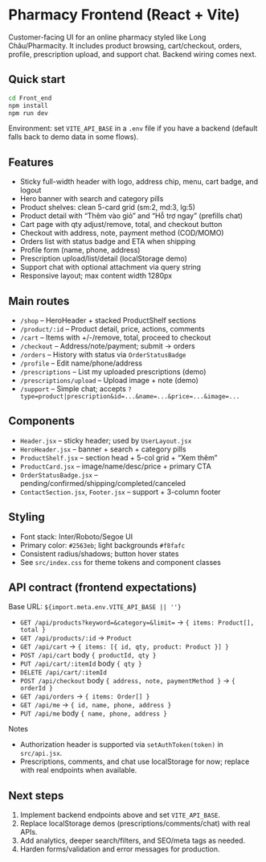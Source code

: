 # Pharmacy Frontend (React + Vite)

Customer-facing UI for an online pharmacy styled like Long Châu/Pharmacity. It includes product browsing, cart/checkout, orders, profile, prescription upload, and support chat. Backend wiring comes next.

## Quick start

```cmd
cd Front_end
npm install
npm run dev
```

Environment: set `VITE_API_BASE` in a `.env` file if you have a backend (default falls back to demo data in some flows).

## Features

- Sticky full-width header with logo, address chip, menu, cart badge, and logout
- Hero banner with search and category pills
- Product shelves: clean 5-card grid (sm:2, md:3, lg:5)
- Product detail with “Thêm vào giỏ” and “Hỗ trợ ngay” (prefills chat)
- Cart page with qty adjust/remove, total, and checkout button
- Checkout with address, note, payment method (COD/MOMO)
- Orders list with status badge and ETA when shipping
- Profile form (name, phone, address)
- Prescription upload/list/detail (localStorage demo)
- Support chat with optional attachment via query string
- Responsive layout; max content width 1280px

## Main routes

- `/shop` – HeroHeader + stacked ProductShelf sections
- `/product/:id` – Product detail, price, actions, comments
- `/cart` – Items with +/-/remove, total, proceed to checkout
- `/checkout` – Address/note/payment; submit → orders
- `/orders` – History with status via `OrderStatusBadge`
- `/profile` – Edit name/phone/address
- `/prescriptions` – List my uploaded prescriptions (demo)
- `/prescriptions/upload` – Upload image + note (demo)
- `/support` – Simple chat; accepts `?type=product|prescription&id=...&name=...&price=...&image=...`

## Components

- `Header.jsx` – sticky header; used by `UserLayout.jsx`
- `HeroHeader.jsx` – banner + search + category pills
- `ProductShelf.jsx` – section head + 5-col grid + “Xem thêm”
- `ProductCard.jsx` – image/name/desc/price + primary CTA
- `OrderStatusBadge.jsx` – pending/confirmed/shipping/completed/canceled
- `ContactSection.jsx`, `Footer.jsx` – support + 3-column footer

## Styling

- Font stack: Inter/Roboto/Segoe UI
- Primary color: `#2563eb`; light backgrounds `#f8fafc`
- Consistent radius/shadows; button hover states
- See `src/index.css` for theme tokens and component classes

## API contract (frontend expectations)

Base URL: `${import.meta.env.VITE_API_BASE || ''}`

- `GET /api/products?keyword=&category=&limit=` → `{ items: Product[], total }`
- `GET /api/products/:id` → `Product`
- `GET /api/cart` → `{ items: [{ id, qty, product: Product }] }`
- `POST /api/cart` body `{ productId, qty }`
- `PUT /api/cart/:itemId` body `{ qty }`
- `DELETE /api/cart/:itemId`
- `POST /api/checkout` body `{ address, note, paymentMethod }` → `{ orderId }`
- `GET /api/orders` → `{ items: Order[] }`
- `GET /api/me` → `{ id, name, phone, address }`
- `PUT /api/me` body `{ name, phone, address }`

Notes

- Authorization header is supported via `setAuthToken(token)` in `src/api.jsx`.
- Prescriptions, comments, and chat use localStorage for now; replace with real endpoints when available.

## Next steps

1. Implement backend endpoints above and set `VITE_API_BASE`.
2. Replace localStorage demos (prescriptions/comments/chat) with real APIs.
3. Add analytics, deeper search/filters, and SEO/meta tags as needed.
4. Harden forms/validation and error messages for production.
